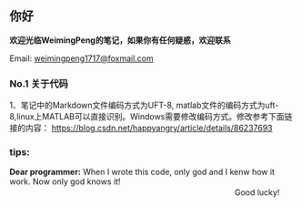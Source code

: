 ## 你好
__欢迎光临WeimingPeng的笔记，如果你有任何疑惑，欢迎联系__  

Email: weimingpeng1717@foxmail.com

### No.1 关于代码
1、笔记中的Markdown文件编码方式为UFT-8, matlab文件的编码方式为uft-8,linux上MATLAB可以直接识别。Windows需要修改编码方式。修改参考下面链接的内容：
https://blog.csdn.net/happyangry/article/details/86237693


### tips:
__Dear programmer:__
When I wrote this code, only god and I kenw how it work. Now only god knows it!
　　　　　　　　　　　　　　　　　　　　　　　　　　　　     Good lucky!

